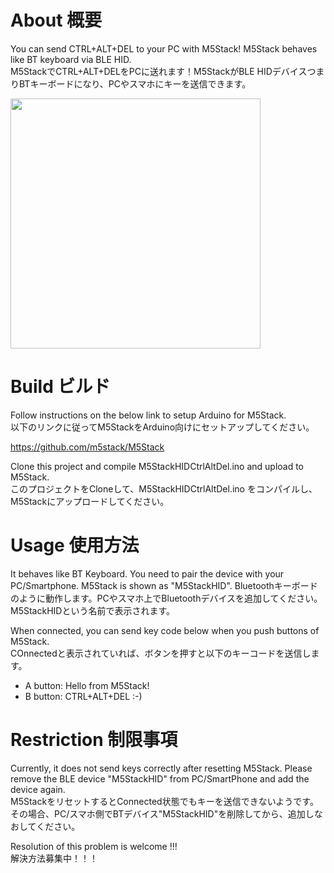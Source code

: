 # About 概要
You can send CTRL+ALT+DEL to your PC with M5Stack! M5Stack behaves like BT keyboard via BLE HID.\
M5StackでCTRL+ALT+DELをPCに送れます！M5StackがBLE HIDデバイスつまりBTキーボードになり、PCやスマホにキーを送信できます。

<img src="https://user-images.githubusercontent.com/618417/38174769-6b217e7c-360d-11e8-9a94-2b2ac8410b8e.jpg" width="400px">

# Build ビルド
Follow instructions on the below link to setup Arduino for M5Stack. \
以下のリンクに従ってM5StackをArduino向けにセットアップしてください。

https://github.com/m5stack/M5Stack

Clone this project and compile M5StackHIDCtrlAltDel.ino and upload to M5Stack. \
このプロジェクトをCloneして、M5StackHIDCtrlAltDel.ino をコンパイルし、M5Stackにアップロードしてください。

# Usage 使用方法
It behaves like BT Keyboard. You need to pair the device with your PC/Smartphone. M5Stack is shown as "M5StackHID".
Bluetoothキーボードのように動作します。PCやスマホ上でBluetoothデバイスを追加してください。M5StackHIDという名前で表示されます。

When connected, you can send key code below when you push buttons of M5Stack. \
COnnectedと表示されていれば、ボタンを押すと以下のキーコードを送信します。

* A button: Hello from M5Stack!
* B button: CTRL+ALT+DEL :-)

# Restriction 制限事項
Currently, it does not send keys correctly after resetting M5Stack. Please remove the BLE device "M5StackHID" from PC/SmartPhone and add the device again. \
M5StackをリセットするとConnected状態でもキーを送信できないようです。その場合、PC/スマホ側でBTデバイス"M5StackHID"を削除してから、追加しなおしてください。

Resolution of this problem is welcome !!! \
解決方法募集中！！！
